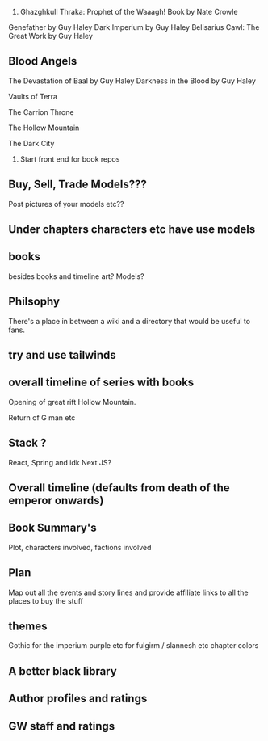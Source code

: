 
1. Ghazghkull Thraka: Prophet of the Waaagh!
Book by Nate Crowle

Genefather by Guy Haley
Dark Imperium by Guy Haley
Belisarius Cawl: The Great Work by Guy Haley

## Blood Angels
The Devastation of Baal by Guy Haley
Darkness in the Blood by Guy Haley

Vaults of Terra

The Carrion Throne

The Hollow Mountain

The Dark City



1. Start front end for book repos






## Buy, Sell, Trade Models??? 
Post pictures of your models etc?? 


## Under chapters characters etc have use models


## books
besides books and timeline art? Models?

## Philsophy
There's a place in between a wiki and a directory that would be useful to fans. 


## try and use tailwinds


## overall timeline of series with books 

Opening of great rift Hollow Mountain.

Return of G man etc


## Stack ?
React, Spring and idk Next JS?


## Overall timeline (defaults from death of the emperor onwards)


## Book Summary's 
Plot, characters involved, factions involved


## Plan 
Map out all the events and story lines and provide affiliate links to all the places to buy the stuff


## themes
Gothic for the imperium 
purple etc for fulgirm / slannesh etc
chapter colors

## A better black library


## Author profiles and ratings

## GW staff and ratings 
